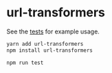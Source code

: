 # url-transformers

See the [tests] for example usage.

```sh
yarn add url-transformers
npm install url-transformers
```

```sh
npm run test
```

[tests]: ./src/tests.ts
